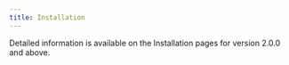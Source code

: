 ```yaml
---
title: Installation
---
```


Detailed information is available on the Installation pages for version 2.0.0 and above.

